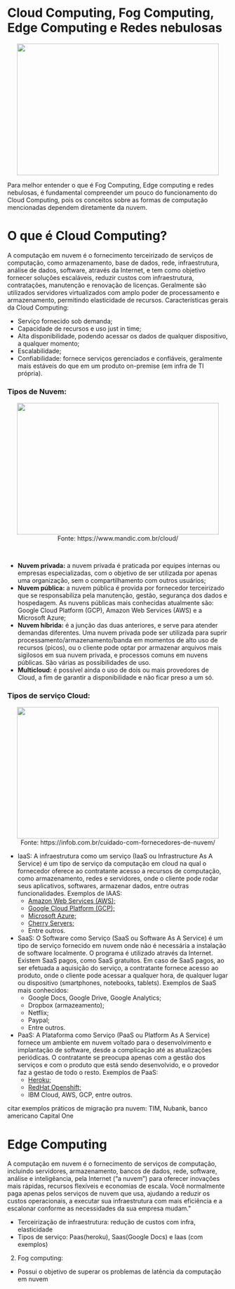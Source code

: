 

# Cloud Computing, Fog Computing, Edge Computing e Redes nebulosas

<p align="center">
  <img width="460" height="300" src="https://cdn.dribbble.com/users/19532/screenshots/1654816/media/392a7eec41acce24ec7df16659836f23.gif">
</p>


Para melhor entender o que é Fog Computing, Edge computing e redes nebulosas, é fundamental compreender um pouco do funcionamento do Cloud Computing, pois os conceitos sobre as formas de computação mencionadas dependem diretamente da nuvem. 

# O que é Cloud Computing?
A computação em nuvem é o fornecimento terceirizado de serviços de computação, como armazenamento, base de dados, rede, infraestrutura, análise de dados, software, através da Internet, e tem como objetivo fornecer soluções escaláveis, reduzir custos com infraestrutura, contratações, manutenção e renovação de licenças. Geralmente são utilizados servidores virtualizados com amplo poder de processamento e armazenamento, permitindo elasticidade de recursos. Características gerais da Cloud Computing:
- Serviço fornecido sob demanda;
- Capacidade de recursos e uso just in time;
- Alta disponibilidade, podendo acessar os dados de qualquer dispositivo, a qualquer momento;
- Escalabilidade;
- Confiabilidade: fornece serviços gerenciados e confiáveis, geralmente mais estáveis do que em um produto on-premise (em infra de TI própria).

### Tipos de Nuvem:
<p align="center">
  <img width="460" height="300" src="https://img.mandic.com.br/blog/2018/12/nuvem-hibrida-multicloud.jpg"><br>
  Fonte: https://www.mandic.com.br/cloud/
</p>

<br>

- **Nuvem privada:** a nuvem privada é praticada por equipes internas ou empresas especializadas, com o objetivo de ser utilizada por apenas uma organização, sem o compartilhamento com outros usuários;
- **Nuvem pública:** a nuvem pública é provida por fornecedor terceirizado que se responsabiliza pela manutenção, gestão, segurança dos dados e hospedagem. As nuvens públicas mais conhecidas atualmente são: Google Cloud Platform (GCP), Amazon Web Services (AWS) e a Microsoft Azure;
- **Nuvem híbrida:** é a junção das duas anteriores, e serve para atender demandas diferentes. Uma nuvem privada pode ser utilizada para suprir processamento/armazenamento/banda em momentos de alto uso de recursos (picos), ou o cliente pode optar por armazenar arquivos mais sigilosos em sua nuvem privada, e processos comuns em nuvens públicas. São várias as possibilidades de uso.
- **Multicloud:** é possível ainda o uso de dois ou mais provedores de Cloud, a fim de garantir a disponibilidade e não ficar preso a um só.


### Tipos de serviço Cloud:

<p align="center">
  <img width="460" height="300" src="https://infob.com.br/wp-content/uploads/2016/04/Tipos_de_Cloud.jpg"><br>
  Fonte: https://infob.com.br/cuidado-com-fornecedores-de-nuvem/
</p>

* IaaS: A infraestrutura como um serviço (IaaS ou Infrastructure As A Service) é um tipo de serviço da computação em cloud na qual o fornecedor oferece ao contratante acesso a recursos de  computação, como armazenamento, redes e servidores, onde o cliente pode rodar seus aplicativos, softwares, armazenar dados, entre outras funcionalidades. Exemplos de IAAS:
   - [Amazon Web Services (AWS);](https://aws.amazon.com/pt/)
   - [Google Cloud Platform (GCP);](https://cloud.google.com/)
   - [Microsoft Azure;](https://azure.microsoft.com/pt-br/)
   - [Cherry Servers;](https://www.cherryservers.com/)
   - Entre outros.
 * SaaS: O Software como Serviço (SaaS ou Software As A Service) é um tipo de serviço fornecido em nuvem onde não é necessária a instalação de software localmente. O programa é utilizado através da Internet. Existem SaaS pagos, como SaaS gratuitos. Em caso de SaaS pagos, ao ser efetuada a aquisição do serviço, a contratante fornece acesso ao produto, onde o cliente pode acessar a qualquer hora, de qualquer lugar ou dispositivo (smartphones, notebooks, tablets). Exemplos de SaaS mais conhecidos:
    - Google Docs, Google Drive, Google Analytics;
    - Dropbox (armazeamento);
    - Netflix;
    - Paypal;
    - Entre outros.
  * PaaS: A Plataforma como Serviço (PaaS ou Platform As A Service) fornece um ambiente em nuvem voltado para o desenvolvimento e implantação de software, desde a complicação até as atualizações periódicas. O contratante se preocupa apenas com a gestão dos serviços e com o produto que está sendo desenvolvido, e o provedor faz a gestao de todo o resto. Exemplos de PaaS:
    - [Heroku;](https://www.heroku.com/)
    - [RedHat Openshift;](https://www.redhat.com/pt-br/technologies/cloud-computing/openshift)
    - IBM Cloud, AWS, GCP, entre outros.


citar exemplos práticos de migração pra nuvem: TIM, Nubank, banco americano Capital One


# Edge Computing

A computação em nuvem é o fornecimento de serviços de computação, incluindo servidores, armazenamento, bancos de dados, rede, software, análise e inteligêancia, pela Internet (“a nuvem”) para oferecer inovações mais rápidas, recursos flexíveis e economias de escala. Você normalmente paga apenas pelos serviços de nuvem que usa, ajudando a reduzir os custos operacionais, a executar sua infraestrutura com mais eficiência e a escalonar conforme as necessidades da sua empresa mudam." 
- Terceirização de infraestrutura: redução de custos com infra, elasticidade
- Tipos de serviço: Paas(heroku), Saas(Google Docs) e Iaas (com exemplos)
2. Fog computing:
- Possui o objetivo de superar os problemas de latência da computação em nuvem








  
